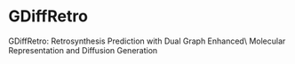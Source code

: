 # GDiffRetro
GDiffRetro: Retrosynthesis Prediction with Dual Graph Enhanced\\ Molecular Representation and Diffusion Generation
